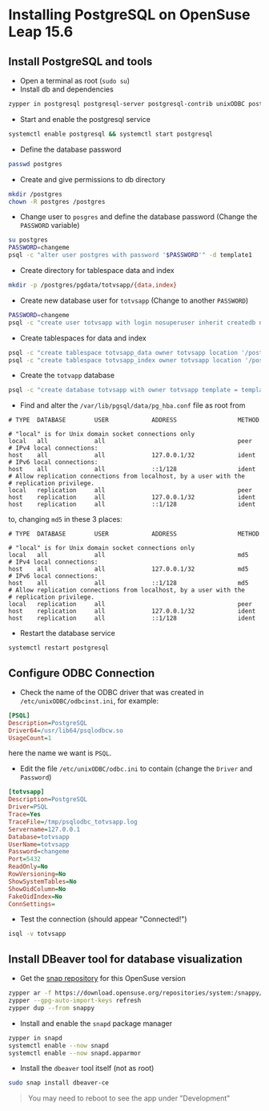 # Installing PostgreSQL on OpenSuse Leap 15.6

## Install PostgreSQL and tools
- Open a terminal as root (`sudo su`)
- Install db and dependencies
```bash
zypper in postgresql postgresql-server postgresql-contrib unixODBC postgresql-plperl postgresql-plpython postgresql-pltcl
```
- Start and enable the postgresql service
```bash
systemctl enable postgresql && systemctl start postgresql
```
- Define the database password
```bash
passwd postgres
```
- Create and give permissions to db directory
```bash
mkdir /postgres
chown -R postgres /postgres
```
- Change user to `posgres` and define the database password (Change the `PASSWORD` variable)
```bash
su postgres
PASSWORD=changeme
psql -c "alter user postgres with password '$PASSWORD'" -d template1
```
- Create directory for tablespace data and index
```bash
mkdir -p /postgres/pgdata/totvsapp/{data,index}
```
- Create new database user for `totvsapp` (Change to another `PASSWORD`)
```bash
PASSWORD=changeme
psql -c "create user totvsapp with login nosuperuser inherit createdb nocreaterole noreplication connection limit -1 password '$PASSWORD'"
```
- Create tablespaces for data and index
```bash
psql -c "create tablespace totvsapp_data owner totvsapp location '/postgres/pgdata/totvsapp/data'"
psql -c "create tablespace totvsapp_index owner totvsapp location '/postgres/pgdata/totvsapp/index'"
```
- Create the `totvapp` database
```bash
psql -c "create database totvsapp with owner totvsapp template = template0 encoding = 'WIN1252' lc_collate = 'C' lc_ctype = 'C' tablespace = totvsapp_data connection limit -1"
```
- Find and alter the `/var/lib/pgsql/data/pg_hba.conf` file as root from
```apacheconf
# TYPE  DATABASE        USER            ADDRESS                 METHOD

# "local" is for Unix domain socket connections only
local   all             all                                     peer
# IPv4 local connections:
host    all             all             127.0.0.1/32            ident
# IPv6 local connections:
host    all             all             ::1/128                 ident
# Allow replication connections from localhost, by a user with the
# replication privilege.
local   replication     all                                     peer
host    replication     all             127.0.0.1/32            ident
host    replication     all             ::1/128                 ident
```
to, changing `md5` in these 3 places:
```apacheconf
# TYPE  DATABASE        USER            ADDRESS                 METHOD

# "local" is for Unix domain socket connections only
local   all             all                                     md5
# IPv4 local connections:
host    all             all             127.0.0.1/32            md5
# IPv6 local connections:
host    all             all             ::1/128                 md5
# Allow replication connections from localhost, by a user with the
# replication privilege.
local   replication     all                                     peer
host    replication     all             127.0.0.1/32            ident
host    replication     all             ::1/128                 ident
```
- Restart the database service
```bash
systemctl restart postgresql
```

## Configure ODBC Connection
- Check the name of the ODBC driver that was created in `/etc/unixODBC/odbcinst.ini`, for example:
```ini
[PSQL]
Description=PostgreSQL
Driver64=/usr/lib64/psqlodbcw.so
UsageCount=1
```
  here the name we want is `PSQL`.
- Edit the file `/etc/unixODBC/odbc.ini` to contain (change the `Driver` and `Password`)
```ini
[totvsapp]
Description=PostgreSQL
Driver=PSQL
Trace=Yes
TraceFile=/tmp/psqlodbc_totvsapp.log
Servername=127.0.0.1
Database=totvsapp
UserName=totvsapp
Password=changeme
Port=5432
ReadOnly=No
RowVersioning=No
ShowSystemTables=No
ShowOidColumn=No
FakeOidIndex=No
ConnSettings=
```
- Test the connection (should appear "Connected!")
```bash
isql -v totvsapp
```

## Install DBeaver tool for database visualization
- Get the [snap repository](https://en.opensuse.org/Snap) for this OpenSuse version
```bash
zypper ar -f https://download.opensuse.org/repositories/system:/snappy/openSUSE_Leap_15.6/ snappy
zypper --gpg-auto-import-keys refresh
zypper dup --from snappy
``` 
- Install and enable the `snapd` package manager
```bash
zypper in snapd
systemctl enable --now snapd
systemctl enable --now snapd.apparmor
```
- Install the `dbeaver` tool itself (not as root)
```bash
sudo snap install dbeaver-ce
```
> You may need to reboot to see the app under "Development"
